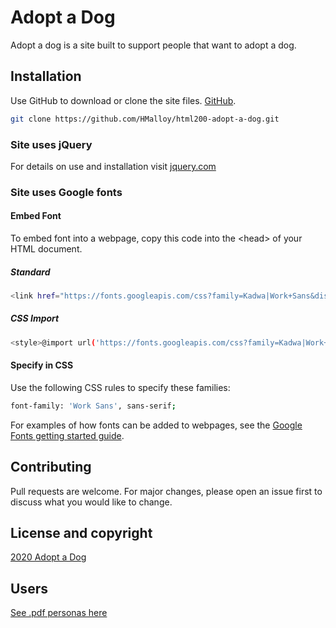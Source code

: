 # Adopt a Dog

Adopt a dog is a site built to support people that want to adopt a dog.

## Installation

Use GitHub to download or clone the site files. [GitHub](https://github.com/HMalloy/html200-adopt-a-dog.git).

```bash
git clone https://github.com/HMalloy/html200-adopt-a-dog.git
```

### Site uses jQuery
For details on use and installation visit [jquery.com](https://jquery.com/)

### Site uses Google fonts

#### Embed Font
To embed font into a webpage, copy this code into the &lt;head&gt; of your HTML document.

##### Standard

```bash
<link href="https://fonts.googleapis.com/css?family=Kadwa|Work+Sans&display=swap" rel="stylesheet">
```

##### CSS Import
```bash
<style>@import url('https://fonts.googleapis.com/css?family=Kadwa|Work+Sans&display=swap');</style>
```

#### Specify in CSS
Use the following CSS rules to specify these families:

```bash
font-family: 'Work Sans', sans-serif;
```

For examples of how fonts can be added to webpages, see the [Google Fonts getting started guide](https://developers.google.com/fonts/docs/getting_started).

## Contributing
Pull requests are welcome. For major changes, please open an issue first to discuss what you would like to change.

## License and copyright
[2020 Adopt a Dog](https://hmalloy.github.io/html200-adopt-a-dog/)

## Users
[See .pdf personas here](https://hmalloy.github.io/html200-adopt-a-dog/comps/personas.pdf)
